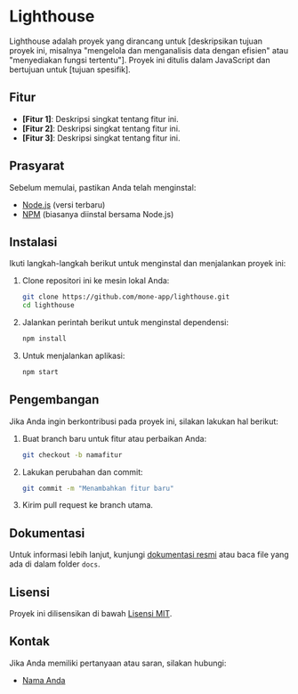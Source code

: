 # Lighthouse

Lighthouse adalah proyek yang dirancang untuk [deskripsikan tujuan proyek ini, misalnya "mengelola dan menganalisis data dengan efisien" atau "menyediakan fungsi tertentu"]. Proyek ini ditulis dalam JavaScript dan bertujuan untuk [tujuan spesifik].

## Fitur

- **[Fitur 1]**: Deskripsi singkat tentang fitur ini.
- **[Fitur 2]**: Deskripsi singkat tentang fitur ini.
- **[Fitur 3]**: Deskripsi singkat tentang fitur ini.

## Prasyarat

Sebelum memulai, pastikan Anda telah menginstal:

- [Node.js](https://nodejs.org/) (versi terbaru)
- [NPM](https://www.npmjs.com/) (biasanya diinstal bersama Node.js)

## Instalasi

Ikuti langkah-langkah berikut untuk menginstal dan menjalankan proyek ini:

1. Clone repositori ini ke mesin lokal Anda:
   ```bash
   git clone https://github.com/mone-app/lighthouse.git
   cd lighthouse
   ```

2. Jalankan perintah berikut untuk menginstal dependensi:
   ```bash
   npm install
   ```

3. Untuk menjalankan aplikasi:
   ```bash
   npm start
   ```

## Pengembangan

Jika Anda ingin berkontribusi pada proyek ini, silakan lakukan hal berikut:

1. Buat branch baru untuk fitur atau perbaikan Anda:
   ```bash
   git checkout -b namafitur
   ```

2. Lakukan perubahan dan commit:
   ```bash
   git commit -m "Menambahkan fitur baru"
   ```

3. Kirim pull request ke branch utama.

## Dokumentasi

Untuk informasi lebih lanjut, kunjungi [dokumentasi resmi](https://link-ke-dokumentasi) atau baca file yang ada di dalam folder `docs`.

## Lisensi

Proyek ini dilisensikan di bawah [Lisensi MIT](LICENSE).

## Kontak

Jika Anda memiliki pertanyaan atau saran, silakan hubungi:
- [Nama Anda](mailto:email@domain.com)
```
